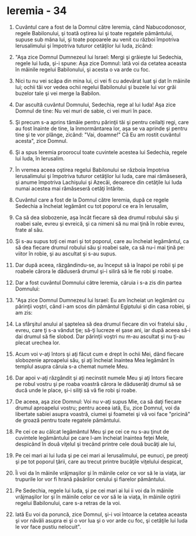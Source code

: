 # Ieremia - 34

1. Cuvântul care a fost de la Domnul către Ieremia, când Nabucodonosor, regele Babilonului, şi toată oştirea lui şi toate regatele pământului, supuse sub mâna lui, şi toate popoarele au venit cu război împotriva Ierusalimului şi împotriva tuturor cetăţilor lui luda, zicând: 

2. "Aşa zice Domnul Dumnezeul lui Israel: Mergi şi grăieşte lui Sedechia, regele lui Iuda, şi-i spune: Aşa zice Domnul: lată voi da cetatea aceasta în mâinile regelui Babilonului, şi acesta o va arde cu foc. 

3. Nici tu nu vei scăpa din mina lui, ci vei fi cu adevărat luat şi dat în mâinile lui; ochii tăi vor vedea ochii regelui Babilonului şi buzele lui vor grăi buzelor tale şi vei merge la Babilon. 

4. Dar ascultă cuvântul Domnului, Sedechia, rege al lui Iuda! Aşa zice Domnul de tine: Nu vei muri de sabie, ci vei muri în pace. 

5. Şi precum s-a aprins tămâie pentru părinţii tăi şi pentru ceilalţi regi, care au fost înainte de tine, la înmormântarea lor, aşa se va aprinde şi pentru tine şi te vor plânge, zicând: "Vai, doamne!" Că Eu am rostit cuvântul acesta", zice Domnul. 

6. Şi a spus Ieremia proorocul toate cuvintele acestea lui Sedechia, regele lui Iuda, în Ierusalim. 

7. În vremea aceea oştirea regelui Babilonului se războia împotriva Ierusalimului şi împotriva tuturor cetăţilor lui Iuda, care mai rămăseseră, şi anume împotriva Lachişului şi Azecăi, deoarece din cetăţile lui Iuda numai acestea mai rămăseseră cetăţi întărite. 

8. Cuvântul care a fost de la Domnul către Ieremia, după ce regele Sedechia a încheiat legământ cu tot poporul ce era în Ierusalim, 

9. Ca să dea slobozenie, aşa încât fiecare să dea drumul robului său şi roabei sale, evreu şi evreică, şi ca nimeni să nu mai ţină în robie evreu, frate al său. 

10. Şi s-au supus toţi cei mari şi tot poporul, care au încheiat legământul, ca să dea fiecare drumul robului său şi roabei sale, ca să nu-i mai ţină pe: viitor în robie, şi au ascultat şi s-au supus. 

11. Dar după aceea, răzgândindu-se, au început să ia înapoi pe robii şi pe roabele cărora le dăduseră drumul şi-i siliră să le fie robi şi roabe. 

12. Dar a fost cuvântul Domnului către Ieremia, căruia i s-a zis din partea Domnului: 

13. "Aşa zice Domnul Dumnezeul lui Israel: Eu am încheiat un legământ cu părinţii voştri, când i-am scos din pământul Egiptului şi din casa robiei, şi am zis: 

14. La sfârşitul anului al şaptelea să dea drumul fiecare din voi fratelui său , evreu, care ţi s-a vândut ţie; să-ţi lucreze el şase ani, iar după aceea să-i dai drumul să fie slobod. Dar părinţii voştri nu m-au ascultat şi nu ţi-au plecat urechea lor. 

15. Acum voi v-aţi întors şi aţi făcut cum e drept în ochii Mei, dând fiecare slobozenie aproapelui său, şi aţi încheiat înaintea Mea legământ în templul asupra căruia s-a chemat numele Meu. 

16. Dar apoi v-aţi răzgândit şi aţi necinstit numele Meu şi aţi întors fiecare pe robul vostru şi pe roaba voastră cărora le dăduserăţi drumul să se ducă unde le place, şi-i siliţi să vă fie robi şi roabe. 

17. De aceea, aşa zice Domnul: Voi nu v-aţi supus Mie, ca să daţi fiecare drumul aproapelui vostru; pentru aceea iată, Eu, zice Domnul, voi da libertate sabiei asupra voastră, ciumei şi foametei şi vă voi face "pricină" de groază pentru toate regatele pământului. 

18. Pe cei ce au călcat legământul Meu şi pe cei ce nu s-au ţinut de cuvintele legământului pe care l-am încheiat înaintea feţei Mele, despicând în două viţelul şi trecând printre cele două bucăţi ale lui, 

19. Pe cei mari ai lui Iuda şi pe cei mari ai Ierusalimului, pe eunuci, pe preoţi şi pe tot poporul ţării, care au trecut printre bucăţile viţelului despicat, 

20. Îi voi da în mâinile vrăjmaşilor şi în mâinile celor ce vor să le ia viaţa, iar trupurile lor vor fi hrană păsărilor cerului şi fiarelor pământului. 

21. Pe Sedechia, regele lui Iuda, şi pe cei mari ai lui ii voi da în mâinile vrăjmaşilor lor şi în mâinile celor ce vor să le ia viaţa, în mâinile oştirii regelui Babilonului, care s-a retras de la voi. 

22. Iată Eu voi da poruncă, zice Domnul, şi-i voi întoarce la cetatea aceasta şi vor năvăli asupra ei şi o vor lua şi o vor arde cu foc, şi cetăţile lui Iuda le vor face pustiu nelocuit". 

